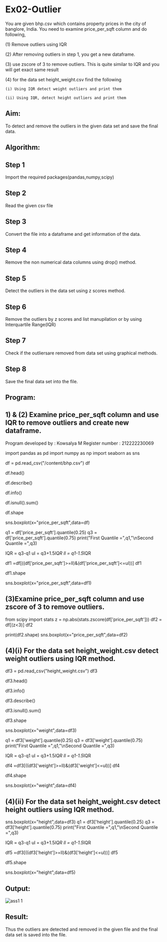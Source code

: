# Ex02-Outlier

You are given bhp.csv which contains property prices in the city of banglore, India. You need to examine price_per_sqft column and do following,

(1) Remove outliers using IQR 

(2) After removing outliers in step 1, you get a new dataframe.

(3) use zscore of 3 to remove outliers. This is quite similar to IQR and you will get exact same result

(4) for the data set height_weight.csv find the following

    (i) Using IQR detect weight outliers and print them

    (ii) Using IQR, detect height outliers and print them
## Aim:
To detect and remove the outliers in the given data set and save the final data.
## Algorithm:
## Step 1

Import the required packages(pandas,numpy,scipy)
## Step 2

Read the given csv file
## Step 3

Convert the file into a dataframe and get information of the data.
## Step 4

Remove the non numerical data columns using drop() method.
## Step 5

Detect the outliers in the data set using z scores method.
## Step 6

Remove the outliers by z scores and list manupilation or by using Interquartile Range(IQR)
## Step 7

Check if the outliersare removed from data set using graphical methods.
## Step 8

Save the final data set into the file.

## Program:
## 1) & (2) Examine price_per_sqft column and use IQR to remove outliers and create new dataframe.
Program developed by : Kowsalya M
Register number : 212222230069

import pandas as pd
import numpy as np
import seaborn as sns

df = pd.read_csv("/content/bhp.csv")
df

df.head()

df.describe()

df.info()

df.isnull().sum()

df.shape

sns.boxplot(x="price_per_sqft",data=df)

q1 = df['price_per_sqft'].quantile(0.25)
q3 = df['price_per_sqft'].quantile(0.75)
print("First Quantile =",q1,"\nSecond Quantile =",q3)

IQR = q3-q1
ul = q3+1.5*IQR
ll = q1-1.5*IQR

df1 =df[((df['price_per_sqft']>=ll)&(df['price_per_sqft']<=ul))]
df1

df1.shape

sns.boxplot(x="price_per_sqft",data=df1)

## (3)Examine price_per_sqft column and use zscore of 3 to remove outliers.

from scipy import stats
z = np.abs(stats.zscore(df['price_per_sqft']))
df2 = df[(z<3)]
df2

print(df2.shape)
sns.boxplot(x="price_per_sqft",data=df2)

## (4)(i) For the data set height_weight.csv detect weight outliers using IQR method.
df3 = pd.read_csv("height_weight.csv")
df3

df3.head()

df3.info()

df3.describe()

df3.isnull().sum()

df3.shape

sns.boxplot(x="weight",data=df3)

q1 = df3['weight'].quantile(0.25)
q3 = df3['weight'].quantile(0.75)
print("First Quantile =",q1,"\nSecond Quantile =",q3)

IQR = q3-q1
ul = q3+1.5*IQR
ll = q1-1.5*IQR

df4 =df3[((df3['weight']>=ll)&(df3['weight']<=ul))]
df4

df4.shape

sns.boxplot(x="weight",data=df4)

## (4)(ii) For the data set height_weight.csv detect height outliers using IQR method.

sns.boxplot(x="height",data=df3)
q1 = df3['height'].quantile(0.25)
q3 = df3['height'].quantile(0.75)
print("First Quantile =",q1,"\nSecond Quantile =",q3)

IQR = q3-q1
ul = q3+1.5*IQR
ll = q1-1.5*IQR

df5 =df3[((df3['height']>=ll)&(df3['height']<=ul))]
df5

df5.shape

sns.boxplot(x="height",data=df5)
## Output:

![ass1 1](https://user-images.githubusercontent.com/118671457/227019767-26987804-f4a3-49c1-a1df-b06f094a431e.png)


## Result:
Thus the outliers are detected and removed in the given file and the final data set is saved into the file.

